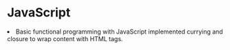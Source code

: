 # JavaScript
<li>Basic functional programming with JavaScript implemented currying and closure to wrap content with HTML tags. </li>
